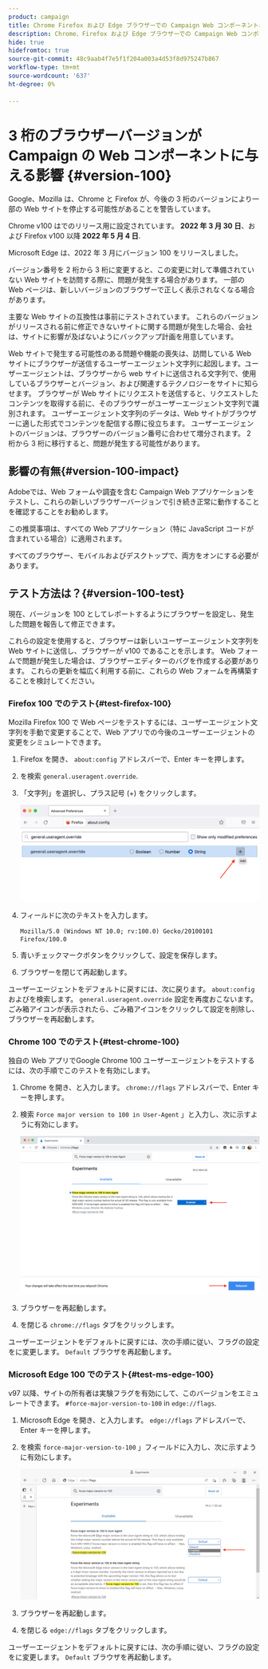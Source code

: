 ```yaml
---
product: campaign
title: Chrome Firefox および Edge ブラウザーでの Campaign Web コンポーネントおよびバージョン 100
description: Chrome、Firefox および Edge ブラウザーでの Campaign Web コンポーネントおよびバージョン 100
hide: true
hidefromtoc: true
source-git-commit: 48c9aab4f7e5f1f204a003a4d53f8d975247b867
workflow-type: tm+mt
source-wordcount: '637'
ht-degree: 0%

---
```


# 3 桁のブラウザーバージョンが Campaign の Web コンポーネントに与える影響 {#version-100}

Google、Mozilla は、Chrome と Firefox が、今後の 3 桁のバージョンにより一部の Web サイトを停止する可能性があることを警告しています。

Chrome v100 はでのリリース用に設定されています。 **2022 年 3 月 30 日**、および Firefox v100 以降 **2022 年 5 月 4 日**.

Microsoft Edge は、2022 年 3 月にバージョン 100 をリリースしました。

バージョン番号を 2 桁から 3 桁に変更すると、この変更に対して準備されていない Web サイトを訪問する際に、問題が発生する場合があります。 一部の Web ページは、新しいバージョンのブラウザーで正しく表示されなくなる場合があります。

主要な Web サイトの互換性は事前にテストされています。 これらのバージョンがリリースされる前に修正できないサイトに関する問題が発生した場合、会社は、サイトに影響が及ばないようにバックアップ計画を用意しています。

Web サイトで発生する可能性のある問題や機能の喪失は、訪問している Web サイトにブラウザーが送信するユーザーエージェント文字列に起因します。ユーザーエージェントは、ブラウザーから web サイトに送信される文字列で、使用しているブラウザーとバージョン、および関連するテクノロジーをサイトに知らせます。 ブラウザーが Web サイトにリクエストを送信すると、リクエストしたコンテンツを取得する前に、そのブラウザーがユーザーエージェント文字列で識別されます。 ユーザーエージェント文字列のデータは、Web サイトがブラウザーに適した形式でコンテンツを配信する際に役立ちます。 ユーザーエージェントのバージョンは、ブラウザーのバージョン番号に合わせて増分されます。 2 桁から 3 桁に移行すると、問題が発生する可能性があります。

## 影響の有無{#version-100-impact}

Adobeでは、Web フォームや調査を含む Campaign Web アプリケーションをテストし、これらの新しいブラウザーバージョンで引き続き正常に動作することを確認することをお勧めします。

この推奨事項は、すべての Web アプリケーション（特に JavaScript コードが含まれている場合）に適用されます。

すべてのブラウザー、モバイルおよびデスクトップで、両方をオンにする必要があります。

## テスト方法は？{#version-100-test}

現在、バージョンを 100 としてレポートするようにブラウザーを設定し、発生した問題を報告して修正できます。

これらの設定を使用すると、ブラウザーは新しいユーザーエージェント文字列を Web サイトに送信し、ブラウザーが v100 であることを示します。 Web フォームで問題が発生した場合は、ブラウザーエディターのバグを作成する必要があります。 これらの更新を幅広く利用する前に、これらの Web フォームを再構築することを検討してください。

### Firefox 100 でのテスト{#test-firefox-100}

Mozilla Firefox 100 で Web ページをテストするには、ユーザーエージェント文字列を手動で変更することで、Web アプリでの今後のユーザーエージェントの変更をシミュレートできます。

1. Firefox を開き、 `about:config` アドレスバーで、Enter キーを押します。
1. を検索 `general.useragent.override`.
1. 「文字列」を選択し、プラス記号 (+) をクリックします。

   ![](assets/force-user-agent-firefox.png)

1. フィールドに次のテキストを入力します。

   ```
   Mozilla/5.0 (Windows NT 10.0; rv:100.0) Gecko/20100101 Firefox/100.0
   ```

1. 青いチェックマークボタンをクリックして、設定を保存します。
1. ブラウザーを閉じて再起動します。

ユーザーエージェントをデフォルトに戻すには、次に戻ります。 `about:config` およびを検索します。 `general.useragent.override` 設定を再度おこないます。  ごみ箱アイコンが表示されたら、ごみ箱アイコンをクリックして設定を削除し、ブラウザーを再起動します。

### Chrome 100 でのテスト{#test-chrome-100}

独自の Web アプリでGoogle Chrome 100 ユーザーエージェントをテストするには、次の手順でこのテストを有効にします。

1. Chrome を開き、と入力します。 `chrome://flags` アドレスバーで、Enter キーを押します。
1. 検索 `Force major version to 100 in User-Agent` 」と入力し、次に示すように有効にします。

   ![](assets/force-user-agent-chrome.png)

1. ブラウザーを再起動します。
1. を閉じる `chrome://flags` タブをクリックします。

ユーザーエージェントをデフォルトに戻すには、次の手順に従い、フラグの設定をに変更します。 `Default` ブラウザを再起動します。


### Microsoft Edge 100 でのテスト{#test-ms-edge-100}

v97 以降、サイトの所有者は実験フラグを有効にして、このバージョンをエミュレートできます。  `#force-major-version-to-100` in `edge://flags`.

1. Microsoft Edge を開き、と入力します。 `edge://flags` アドレスバーで、Enter キーを押します。
1. を検索 `force-major-version-to-100` 」フィールドに入力し、次に示すように有効にします。

   ![](assets/force-user-agent-edge.png)

1. ブラウザーを再起動します。
1. を閉じる `edge://flags` タブをクリックします。

ユーザーエージェントをデフォルトに戻すには、次の手順に従い、フラグの設定をに変更します。 `Default` ブラウザを再起動します。
